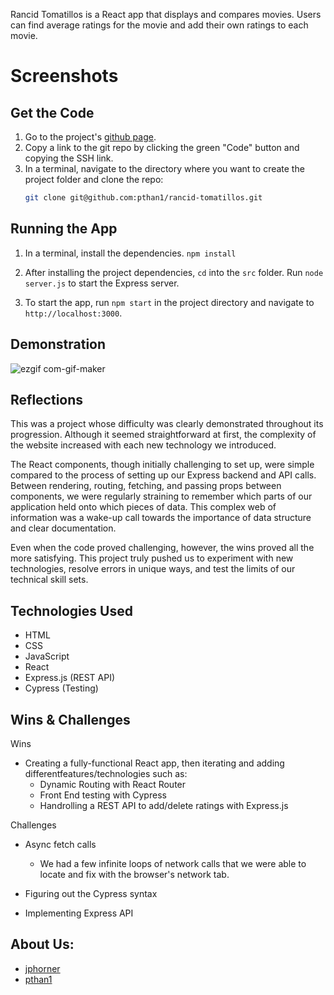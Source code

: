 Rancid Tomatillos is a React app that displays and compares movies.  Users can find average ratings for the movie and add their own ratings to each movie.

# Screenshots

## Get the Code
1. Go to the project's [github page](https://github.com/codefordenver/rancid-tomatillos).
1. Copy a link to the git repo by clicking the green "Code" button and copying the SSH link.
1. In a terminal, navigate to the directory where you want to create the project folder and clone the repo:
    ```bash
    git clone git@github.com:pthan1/rancid-tomatillos.git
    ```
    
## Running the App
1. In a terminal, install the dependencies.
```npm install```

2. After installing the project dependencies, ```cd``` into the ```src``` folder.  Run ```node server.js``` to start the Express server.
3. To start the app, run ```npm start``` in the project directory and navigate to ```http://localhost:3000```.

## Demonstration

![ezgif com-gif-maker](https://user-images.githubusercontent.com/82003147/138905413-e0f1cb46-1a96-447d-84f6-0e169963ecee.gif)

## Reflections

This was a project whose difficulty was clearly demonstrated throughout its progression. Although it seemed straightforward at first, the complexity of the website increased with each new technology we introduced.

The React components, though initially challenging to set up, were simple compared to the process of setting up our Express backend and API calls. Between rendering, routing, fetching, and passing props between components, we were regularly straining to remember which parts of our application held onto which pieces of data. This complex web of information was a wake-up call towards the importance of data structure and clear documentation.

Even when the code proved challenging, however, the wins proved all the more satisfying. This project truly pushed us to experiment with new technologies, resolve errors in unique ways, and test the limits of our technical skill sets.

## Technologies Used
- HTML
- CSS
- JavaScript
- React
- Express.js (REST API)
- Cypress (Testing)

## Wins & Challenges
Wins
- Creating a fully-functional React app, then iterating and adding differentfeatures/technologies such as:
    -   Dynamic Routing with React Router
    -   Front End testing with Cypress
    -   Handrolling a REST API to add/delete ratings with Express.js

Challenges
- Async fetch calls
    - We had a few infinite loops of network calls that we were able to locate and fix with the browser's network tab.
- Figuring out the Cypress syntax

- Implementing Express API
## About Us:
- [jphorner](https://github.com/jphorner)
- [pthan1](https://github.com/pthan1)
